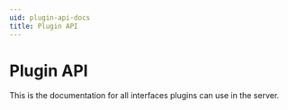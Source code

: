 ```yaml
---
uid: plugin-api-docs
title: Plugin API
---
```


# Plugin API

This is the documentation for all interfaces plugins can use in the server.
